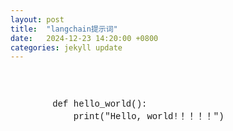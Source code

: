 ```yaml
---
layout: post
title:  "langchain提示词"
date:   2024-12-23 14:20:00 +0800
categories: jekyll update
---
```



<pre style="font-family: 'Courier New', monospace; font-size: 14px;">
    <p face="Courier New">
        def hello_world():
            print("Hello, world!！！！！")
    <p>
</pre>